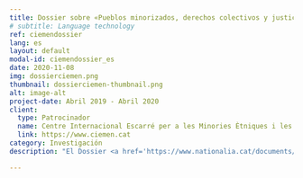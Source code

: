 ```yaml
---
title: Dossier sobre «Pueblos minorizados, derechos colectivos y justicia global en Cataluña»
# subtitle: Language technology
ref: ciemendossier
lang: es
layout: default
modal-id: ciemendossier_es
date: 2020-11-08
img: dossierciemen.png
thumbnail: dossierciemen-thumbnail.png
alt: image-alt
project-date: Abril 2019 - Abril 2020
client:
  type: Patrocinador
  name: Centre Internacional Escarré per a les Minories Ètniques i les Nacions (CIEMEN)
  link: https://www.ciemen.cat
category: Investigación
description: "El Dossier <a href='https://www.nationalia.cat/documents/coldc_19_20_drets_colectius_catalunya.pdf'>«Pueblos minorizados, derechos colectivos y justicia global en Cataluña»</a> trata la situación de los derechos colectivos de los grupos minorizados en origen en Cataluña y se publicó como número 6 de la Colección Derechos Colectivos de CIEMEN. El dossier se basa en el trabajo de investigación y análisis desarrollado durante el 2019 por las investigadoras Mariona Lladonosa (Universidad de Lleida, UdL) y Özgür Güneş Öztürk (Col·lectivaT, UdL) sobre los discursos y estrategias principales que se impulsan actualmente en Cataluña en materia de derechos colectivos. Este trabajo plantea una propuesta de trabajo para tratar la cuestión de los derechos colectivos en Cataluña desde un enfoque propio de justicia global."

---
```

